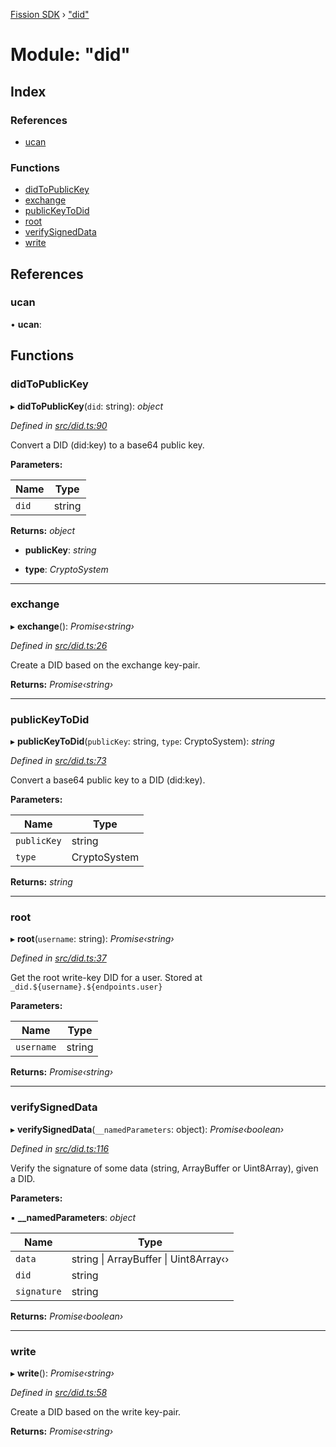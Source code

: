 [Fission SDK](../README.md) › ["did"](_did_.md)

# Module: "did"

## Index

### References

* [ucan](_did_.md#ucan)

### Functions

* [didToPublicKey](_did_.md#didtopublickey)
* [exchange](_did_.md#exchange)
* [publicKeyToDid](_did_.md#publickeytodid)
* [root](_did_.md#root)
* [verifySignedData](_did_.md#verifysigneddata)
* [write](_did_.md#write)

## References

###  ucan

• **ucan**:

## Functions

###  didToPublicKey

▸ **didToPublicKey**(`did`: string): *object*

*Defined in [src/did.ts:90](https://github.com/fission-suite/webnative/blob/7fcf931/src/did.ts#L90)*

Convert a DID (did:key) to a base64 public key.

**Parameters:**

Name | Type |
------ | ------ |
`did` | string |

**Returns:** *object*

* **publicKey**: *string*

* **type**: *CryptoSystem*

___

###  exchange

▸ **exchange**(): *Promise‹string›*

*Defined in [src/did.ts:26](https://github.com/fission-suite/webnative/blob/7fcf931/src/did.ts#L26)*

Create a DID based on the exchange key-pair.

**Returns:** *Promise‹string›*

___

###  publicKeyToDid

▸ **publicKeyToDid**(`publicKey`: string, `type`: CryptoSystem): *string*

*Defined in [src/did.ts:73](https://github.com/fission-suite/webnative/blob/7fcf931/src/did.ts#L73)*

Convert a base64 public key to a DID (did:key).

**Parameters:**

Name | Type |
------ | ------ |
`publicKey` | string |
`type` | CryptoSystem |

**Returns:** *string*

___

###  root

▸ **root**(`username`: string): *Promise‹string›*

*Defined in [src/did.ts:37](https://github.com/fission-suite/webnative/blob/7fcf931/src/did.ts#L37)*

Get the root write-key DID for a user.
Stored at `_did.${username}.${endpoints.user}`

**Parameters:**

Name | Type |
------ | ------ |
`username` | string |

**Returns:** *Promise‹string›*

___

###  verifySignedData

▸ **verifySignedData**(`__namedParameters`: object): *Promise‹boolean›*

*Defined in [src/did.ts:116](https://github.com/fission-suite/webnative/blob/7fcf931/src/did.ts#L116)*

Verify the signature of some data (string, ArrayBuffer or Uint8Array), given a DID.

**Parameters:**

▪ **__namedParameters**: *object*

Name | Type |
------ | ------ |
`data` | string &#124; ArrayBuffer &#124; Uint8Array‹› |
`did` | string |
`signature` | string |

**Returns:** *Promise‹boolean›*

___

###  write

▸ **write**(): *Promise‹string›*

*Defined in [src/did.ts:58](https://github.com/fission-suite/webnative/blob/7fcf931/src/did.ts#L58)*

Create a DID based on the write key-pair.

**Returns:** *Promise‹string›*
